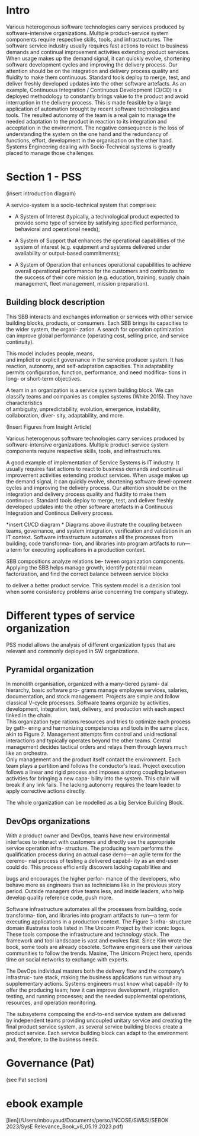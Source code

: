 # Intro

Various heterogenous software technologies carry services produced by software-intensive organizations. Multiple product-service system components require respective skills, tools, and infrastructures. The software service industry usually requires fast actions to react to business demands and continual improvement activities extending product services. When usage makes up the demand signal, it can quickly evolve, shortening software development cycles and improving the delivery process. Our attention should be on the integration and delivery process quality and fluidity to make them continuous. Standard tools deploy to merge, test, and deliver freshly developed updates into the other software artefacts. As an example, Continuous Integration / Continuous Development (CI/CD) is a deployed methodology to constantly brings value to the product and avoid interruption in the delivery process.
This is made feasible by a large application of automation brought by recent software technologies and tools.
The resulted autonomy of the team is a real gain to manage the needed adaptation to the product in reaction to its integration and acceptation in the environment.
The negative consequence is the loss of understanding the system on the one hand and the redundancy of functions, effort, development in the organisation on the other hand.
Systems Engineering dealing with Socio-Technical systems is greatly placed to manage those challenges.

# Section 1 - PSS 

(insert introduction diagram)

A service-system is a socio-technical system that comprises:  

- A System of Interest (typically, a technological product expected to provide some type of service by satisfying specified performance, behavioral and operational needs);  
    
- A System of Support that enhances the operational capabilities of the system of interest (e.g. equipment and systems delivered under availability or output-based commitments);  
    
- A System of Operation that enhances operational capabilities to achieve overall operational performance for the customers and contributes to the success of their core mission (e.g. education, training, supply chain management, fleet management, mission preparation).

## Building block description

This SBB interacts and exchanges information or services with other service building blocks, products, or consumers. Each SBB brings its capacities to the wider system, the organi- zation. A search for operation optimization can improve global performance (operating cost, selling price, and service continuity).

This model includes people, means,  
and implicit or explicit governance in the service producer system. It has reaction, autonomy, and self-adaptation capacities. This adaptability permits configuration, function, performance, and need modifica- tions in long- or short-term objectives.

A team in an organization is a service system building block. We can classify teams and companies as complex systems (White 2015). They have characteristics  
of ambiguity, unpredictability, evolution, emergence, instability, collaboration, diver- sity, adaptability, and more.

(Insert Figures from Insight Article)

Various heterogenous software technologies carry services produced by software-intensive organizations. Multiple product-service system components require respective skills, tools, and infrastructures. 

A good example of implementation of Service Systems is IT industry. It usually requires fast actions to react to business demands and continual improvement activities extending product services. When usage makes up the demand signal, it can quickly evolve, shortening software devel-opment cycles and improving the delivery process. Our attention should be on the integration and delivery process quality and fluidity to make them continuous. Standard tools deploy to merge, test, and deliver freshly developed updates into the other software artefacts in a Continuous Integration and Continous Delivery process.


*insert CI/CD diagram
*
Diagrams above illustrate the coupling between teams, governance, and system integration, verification and validation in an IT context. Software infrastructure automates all the processes from building, code transforma- tion, and libraries into program artifacts to run—a term for executing applications in a production context. 

SBB compositions analyze relations be- tween organization components. Applying the SBB helps manage growth, identify potential mean factorization, and find the correct balance between service blocks

to deliver a better product service. This system model is a decision tool when some consistency problems arise concerning the company strategy.

# Different types of service organization
PSS model allows the analysis of different organization types that are relevant and commonly deployed in SW organizations.

## Pyramidal organization 

In monolith organisation, organized with a many-tiered pyrami- dal hierarchy, basic software pro- grams manage employee services, salaries, documentation, and stock management. Projects are simple and follow classical V-cycle processes. Software teams organize by activities, development, integration, test, delivery, and production with each aspect linked in the chain.  
This organization type rations resources and tries to optimize each process by gath- ering and harmonizing competencies and tools in the same place, akin to Figure 2. Management attempts firm control and unidirectional interactions and typically operates beyond the other teams. Central management decides tactical orders and relays them through layers much like an orchestra.  
Only management and the product itself contact the environment. Each team plays a partition and follows the conductor’s lead. Project execution follows a linear and rigid process and imposes a strong coupling between activities for bringing a new capa- bility into the system. This chain will break if any link fails. The lacking autonomy requires the team leader to apply corrective actions directly.

The whole organization can be modelled as a big Service Building Block.


## DevOps organizations
With a product owner and DevOps, teams have new environmental interfaces to interact with customers and directly use the appropriate service operation infra- structure. The producing team performs the qualification process during an actual case demo—an agile term for the ceremo- nial process of testing a delivered capabil- ity as an end-user could do. This process efficiently discovers lacking capabilities and

bugs and encourages the higher perfor- mance of the developers, who behave more as engineers than as technicians like in the previous story period. Outside managers drive teams less, and inside leaders, who help develop quality reference code, push more.

Software infrastructure automates all the processes from building, code transforma- tion, and libraries into program artifacts to run—a term for executing applications in a production context. The Figure 3 infra- structure domain illustrates tools listed in The Unicorn Project by their iconic logos. These tools compose the infrastructure and technology stack. The framework and tool landscape is vast and evolves fast. Since Kim wrote the book, some tools are already obsolete. Software engineers use their various communities to follow the trends. Maxine, The Unicorn Project hero, spends time on social networks to exchange with experts.

The DevOps individual masters both the delivery flow and the company’s infrastruc- ture stack, making the business applications run without any supplementary actions. Systems engineers must know what capabil- ity to offer the producing team; how it can improve development, integration, testing, and running processes; and the needed supplemental operations, resources, and operation monitoring.

The subsystems composing the end-to-end service system are delivered by independent teams providing uncoupled unitary service and creating the final product service system, as several service building blocks create a product service. Each service building block can adapt to the environment and, therefore, to the business needs.




# Governance (Pat)

(see Pat section)


# ebook example
[lien](/Users/mbouyaud/Documents/perso/INCOSE/SW&SI/SEBOK 2023/SysE Relevance_Book_v8_05.19.2023.pdf)





 
